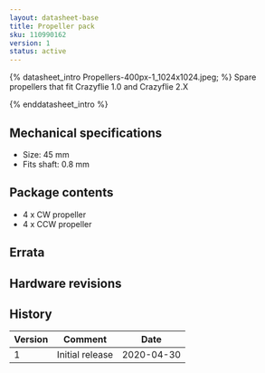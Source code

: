 ```yaml
---
layout: datasheet-base
title: Propeller pack
sku: 110990162
version: 1
status: active
---
```


{% datasheet_intro Propellers-400px-1_1024x1024.jpeg; %}
Spare propellers that fit Crazyflie 1.0 and Crazyflie 2.X

{% enddatasheet_intro %}

## Mechanical specifications

* Size: 45 mm
* Fits shaft: 0.8 mm

## Package contents

* 4 x CW propeller
* 4 x CCW propeller

## Errata

## Hardware revisions

## History

| Version | Comment | Date |
| ------- | ------- | ---- |
| 1 | Initial release | 2020-04-30 |
